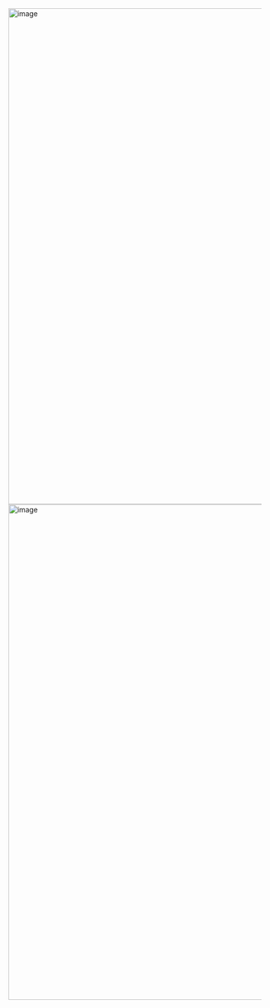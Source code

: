 <img width="1920" height="985" alt="image" src="https://github.com/user-attachments/assets/44d56597-9b75-4846-a5c1-ab8b53efdf1e" />

<img width="1920" height="984" alt="image" src="https://github.com/user-attachments/assets/e51c1178-ab30-4b49-9428-49fe858f5358" />
